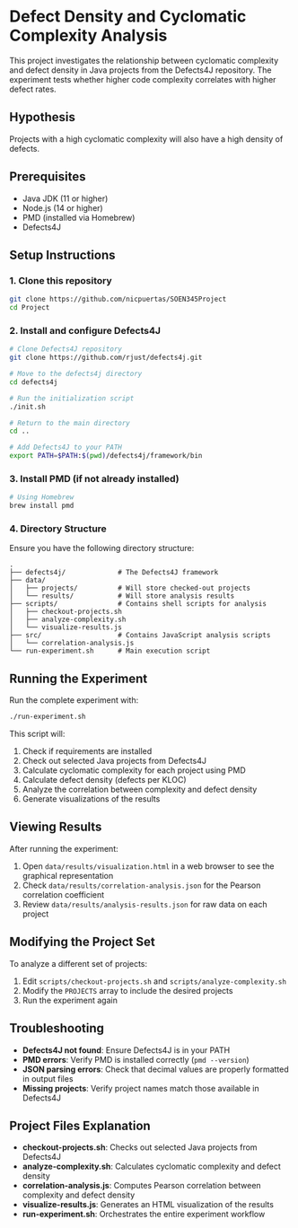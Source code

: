 # Defect Density and Cyclomatic Complexity Analysis

This project investigates the relationship between cyclomatic complexity and defect density in Java projects from the Defects4J repository. The experiment tests whether higher code complexity correlates with higher defect rates.

## Hypothesis

Projects with a high cyclomatic complexity will also have a high density of defects.

## Prerequisites

- Java JDK (11 or higher)
- Node.js (14 or higher)
- PMD (installed via Homebrew)
- Defects4J

## Setup Instructions

### 1. Clone this repository

```bash
git clone https://github.com/nicpuertas/SOEN345Project
cd Project
```

### 2. Install and configure Defects4J

```bash
# Clone Defects4J repository
git clone https://github.com/rjust/defects4j.git

# Move to the defects4j directory
cd defects4j

# Run the initialization script
./init.sh

# Return to the main directory
cd ..

# Add Defects4J to your PATH
export PATH=$PATH:$(pwd)/defects4j/framework/bin
```

### 3. Install PMD (if not already installed)

```bash
# Using Homebrew
brew install pmd
```

### 4. Directory Structure

Ensure you have the following directory structure:
```
.
├── defects4j/             # The Defects4J framework
├── data/
│   ├── projects/          # Will store checked-out projects 
│   └── results/           # Will store analysis results
├── scripts/               # Contains shell scripts for analysis
│   ├── checkout-projects.sh
│   ├── analyze-complexity.sh
│   └── visualize-results.js
├── src/                   # Contains JavaScript analysis scripts
│   └── correlation-analysis.js
└── run-experiment.sh      # Main execution script
```

## Running the Experiment

Run the complete experiment with:

```bash
./run-experiment.sh
```

This script will:
1. Check if requirements are installed
2. Check out selected Java projects from Defects4J
3. Calculate cyclomatic complexity for each project using PMD
4. Calculate defect density (defects per KLOC)
5. Analyze the correlation between complexity and defect density
6. Generate visualizations of the results

## Viewing Results

After running the experiment:

1. Open `data/results/visualization.html` in a web browser to see the graphical representation
2. Check `data/results/correlation-analysis.json` for the Pearson correlation coefficient
3. Review `data/results/analysis-results.json` for raw data on each project

## Modifying the Project Set

To analyze a different set of projects:

1. Edit `scripts/checkout-projects.sh` and `scripts/analyze-complexity.sh`
2. Modify the `PROJECTS` array to include the desired projects
3. Run the experiment again

## Troubleshooting

- **Defects4J not found**: Ensure Defects4J is in your PATH
- **PMD errors**: Verify PMD is installed correctly (`pmd --version`)
- **JSON parsing errors**: Check that decimal values are properly formatted in output files
- **Missing projects**: Verify project names match those available in Defects4J

## Project Files Explanation

- **checkout-projects.sh**: Checks out selected Java projects from Defects4J
- **analyze-complexity.sh**: Calculates cyclomatic complexity and defect density
- **correlation-analysis.js**: Computes Pearson correlation between complexity and defect density
- **visualize-results.js**: Generates an HTML visualization of the results
- **run-experiment.sh**: Orchestrates the entire experiment workflow

